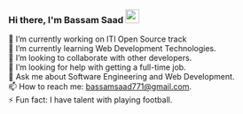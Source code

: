 ### Hi there, I'm Bassam Saad <img src="https://media.giphy.com/media/hvRJCLFzcasrR4ia7z/giphy.gif" width="25px"> <br />

<!--
**BassamSaadElsafy/BassamSaadElsafy** is a ✨ _special_ ✨ repository because its `README.md` (this file) appears on your GitHub profile.

Here are some ideas to get you started:

-->

🔭 I’m currently working on ITI Open Source track <br />
🌱 I’m currently learning Web Development Technologies. <br />
👯 I’m looking to collaborate with other developers. <br />
🤔 I’m looking for help with getting a full-time job. <br />
💬 Ask me about Software Engineering and Web Development. <br />
📫 How to reach me: bassamsaad771@gmail.com. <br />
⚡ Fun fact: I have talent with playing football. <br />

